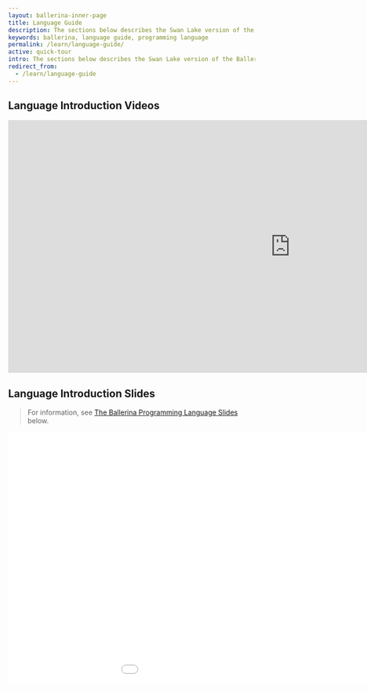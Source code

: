 ```yaml
---
layout: ballerina-inner-page
title: Language Guide
description: The sections below describes the Swan Lake version of the Ballerina language by exploring how Ballerina provides the basic functionalities common to most programming languages, what makes Ballerina distinctive, and a deep-dive into its significant features.
keywords: ballerina, language guide, programming language
permalink: /learn/language-guide/
active: quick-tour
intro: The sections below describes the Swan Lake version of the Ballerina language by exploring how Ballerina provides the basic functionalities common to most programming languages, what makes Ballerina distinctive, and a deep-dive into its significant features.
redirect_from:
  - /learn/language-guide
---
```


## Language Introduction Videos

<iframe width="1150" height="515" src="https://www.youtube.com/embed/videoseries?list=PL7JOecNWBb0KEYJU9TmFiVmQlbPxSR4Hq" frameborder="0" allow="autoplay; encrypted-media" allowfullscreen></iframe>

## Language Introduction Slides

> For information, see [The Ballerina Programming Language Slides](/learn/language-guide/Ballerina_Language_Presentation-2021-03-08.pdf) below.

<div class="clearfix">

<!--<embed width="191" height="207" name="lang-guide-slides" src="/learn/language-guide/Ballerina_Language_Presentation-2021-03-08.pdf" type="application/pdf">-->

<iframe width="1150" height="515" src="/learn/language-guide/Ballerina_Language_Presentation-2021-03-08.pdf" frameborder="0" allowfullscreen>
</iframe>

<style> #tree-expand-all , #tree-collapse-all, .cTocElements {display:none;} .cGitButtonContainer {padding-left: 40px;} </style>

